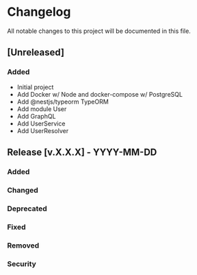 # Changelog

All notable changes to this project will be documented in this file.

## [Unreleased]

### Added

- Initial project
- Add Docker w/ Node and docker-compose w/ PostgreSQL
- Add @nestjs/typeorm TypeORM
- Add module User
- Add GraphQL
- Add UserService
- Add UserResolver

## Release [v.X.X.X] - YYYY-MM-DD

### Added

### Changed

### Deprecated

### Fixed

### Removed

### Security
